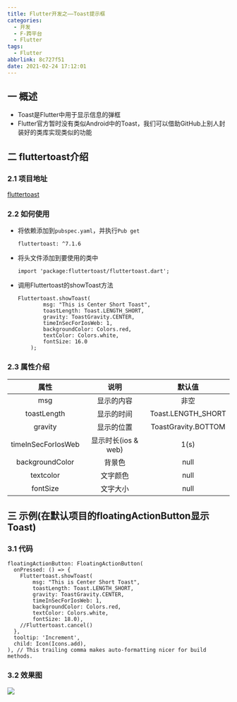 ```yaml
---
title: Flutter开发之——Toast提示框
categories:
  - 开发
  - F-跨平台
  - Flutter
tags:
  - Flutter
abbrlink: 8c727f51
date: 2021-02-24 17:12:01
---
```

## 一 概述

* Toast是Flutter中用于显示信息的弹框
* Flutter官方暂时没有类似Android中的Toast，我们可以借助GitHub上别人封装好的类库实现类似的功能
<!--more-->

## 二 fluttertoast介绍

### 2.1 项目地址
[fluttertoast](https://pub.dartlang.org/packages/fluttertoast)

### 2.2 如何使用

* 将依赖添加到`pubspec.yaml`，并执行`Pub get`

  ```
  fluttertoast: ^7.1.6
  ```

* 将头文件添加到要使用的类中

  ```
  import 'package:fluttertoast/fluttertoast.dart';
  ```

* 调用Fluttertoast的showToast方法

  ```
  Fluttertoast.showToast(
          msg: "This is Center Short Toast",
          toastLength: Toast.LENGTH_SHORT,
          gravity: ToastGravity.CENTER,
          timeInSecForIosWeb: 1,
          backgroundColor: Colors.red,
          textColor: Colors.white,
          fontSize: 16.0
      );
  ```

### 2.3 属性介绍

|        属性        |        说明         |       默认值        |
| :----------------: | :-----------------: | :-----------------: |
|        msg         |     显示的内容      |        非空         |
|    toastLength     |     显示的时间      | Toast.LENGTH_SHORT  |
|      gravity       |     显示的位置      | ToastGravity.BOTTOM |
| timeInSecForIosWeb | 显示时长(ios & web) |        1(s)         |
|  backgroundColor   |       背景色        |        null         |
|     textcolor      |      文字颜色       |        null         |
|      fontSize      |      文字大小       |        null         |

## 三 示例(在默认项目的floatingActionButton显示Toast)

### 3.1 代码

```
floatingActionButton: FloatingActionButton(                             
  onPressed: () => {                                                    
    Fluttertoast.showToast(                                             
        msg: "This is Center Short Toast",                              
        toastLength: Toast.LENGTH_SHORT,                                
        gravity: ToastGravity.CENTER,                                   
        timeInSecForIosWeb: 1,                                          
        backgroundColor: Colors.red,                                    
        textColor: Colors.white,                                        
        fontSize: 18.0),                                                
    //Fluttertoast.cancel()                                             
  },                                                                    
  tooltip: 'Increment',                                                 
  child: Icon(Icons.add),                                               
), // This trailing comma makes auto-formatting nicer for build methods.
```

### 3.2 效果图
![][1]


[1]:https://jsd.onmicrosoft.cn/gh/PGzxc/CDN/blog-flutter/flutter-floatingactionbutton-toast.gif